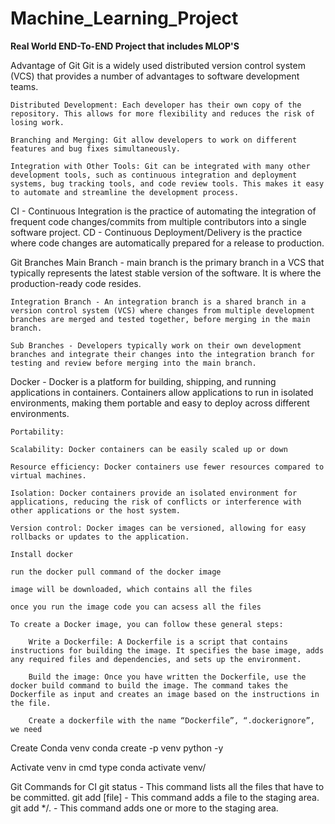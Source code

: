 # Machine_Learning_Project

**Real World END-To-END Project that includes MLOP'S**

Advantage of Git
    Git is a widely used distributed version control system (VCS) that provides a number of advantages to software development teams. 

    Distributed Development: Each developer has their own copy of the repository. This allows for more flexibility and reduces the risk of losing work.

    Branching and Merging: Git allow developers to work on different features and bug fixes simultaneously.

    Integration with Other Tools: Git can be integrated with many other development tools, such as continuous integration and deployment systems, bug tracking tools, and code review tools. This makes it easy to automate and streamline the development process.

CI - Continuous Integration is the practice of automating the integration of frequent code changes/commits from multiple contributors into a single software project.
CD - Continuous Deployment/Delivery is the practice where code changes are automatically prepared for a release to production.

Git Branches
    Main Branch - main branch is the primary branch in a VCS that typically represents the latest stable version of the software. It is where the production-ready code resides.

    Integration Branch - An integration branch is a shared branch in a version control system (VCS) where changes from multiple development branches are merged and tested together, before merging in the main branch.
    
    Sub Branches - Developers typically work on their own development branches and integrate their changes into the integration branch for testing and review before merging into the main branch.

Docker - Docker is a platform for building, shipping, and running applications in containers. Containers allow applications to run in isolated environments, making them portable and easy to deploy across different environments.

    Portability:

    Scalability: Docker containers can be easily scaled up or down

    Resource efficiency: Docker containers use fewer resources compared to virtual machines.

    Isolation: Docker containers provide an isolated environment for applications, reducing the risk of conflicts or interference with other applications or the host system.

    Version control: Docker images can be versioned, allowing for easy rollbacks or updates to the application. 

    Install docker

    run the docker pull command of the docker image

    image will be downloaded, which contains all the files

    once you run the image code you can acsess all the files

    To create a Docker image, you can follow these general steps:

        Write a Dockerfile: A Dockerfile is a script that contains instructions for building the image. It specifies the base image, adds any required files and dependencies, and sets up the environment.

        Build the image: Once you have written the Dockerfile, use the docker build command to build the image. The command takes the Dockerfile as input and creates an image based on the instructions in the file.

        Create a dockerfile with the name “Dockerfile”, “.dockerignore”, we need

Create Conda venv
    conda create -p venv python -y

Activate venv
    in cmd type conda activate venv/ 

Git Commands for CI
    git status - This command lists all the files that have to be committed.
    git add [file] - This command adds a file to the staging area.
    git add */. - This command adds one or more to the staging area.

